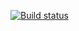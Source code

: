 [![Build status](https://ci.appveyor.com/api/projects/status/ns8akgpkgy3khm4m?svg=true)](https://ci.appveyor.com/project/leipoa/pageobject)